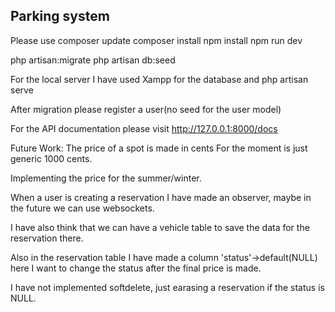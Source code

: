 
## Parking system
 Please use 
 composer update
 composer install
 npm install
 npm run dev

 php artisan:migrate
 php artisan db:seed

 For the local server I have used Xampp for the database and
 php artisan serve

 After migration please register a user(no seed for the user model)

 For the API documentation please visit http://127.0.0.1:8000/docs

 Future Work:
 The price of a spot is made in cents
 For the moment is just generic 1000 cents.

 Implementing the price for the summer/winter.

 When a user is creating a reservation I have made an observer, 
 maybe in the future we can use websockets.

 I have also think that we can have a vehicle table to save the data
 for the reservation there.

 Also in the reservation table I have made a column 'status'->default(NULL)
 here I want to change the status after the final price is made.

 I have not implemented softdelete, just earasing a reservation if the status is NULL.




